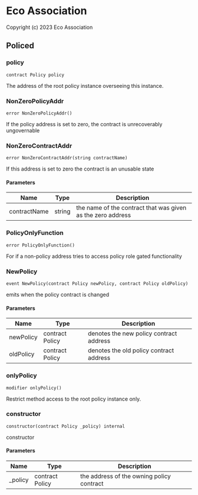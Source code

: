 # Eco Association

Copyright (c) 2023 Eco Association

## Policed

### policy

```solidity
contract Policy policy
```

The address of the root policy instance overseeing this instance.

### NonZeroPolicyAddr

```solidity
error NonZeroPolicyAddr()
```

If the policy address is set to zero, the contract is unrecoverably ungovernable

### NonZeroContractAddr

```solidity
error NonZeroContractAddr(string contractName)
```

If this address is set to zero the contract is an unusable state

#### Parameters

| Name | Type | Description |
| ---- | ---- | ----------- |
| contractName | string | the name of the contract that was given as the zero address |

### PolicyOnlyFunction

```solidity
error PolicyOnlyFunction()
```

For if a non-policy address tries to access policy role gated functionality

### NewPolicy

```solidity
event NewPolicy(contract Policy newPolicy, contract Policy oldPolicy)
```

emits when the policy contract is changed

#### Parameters

| Name | Type | Description |
| ---- | ---- | ----------- |
| newPolicy | contract Policy | denotes the new policy contract address |
| oldPolicy | contract Policy | denotes the old policy contract address |

### onlyPolicy

```solidity
modifier onlyPolicy()
```

Restrict method access to the root policy instance only.

### constructor

```solidity
constructor(contract Policy _policy) internal
```

constructor

#### Parameters

| Name | Type | Description |
| ---- | ---- | ----------- |
| _policy | contract Policy | the address of the owning policy contract |

